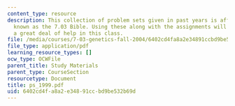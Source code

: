 ```yaml
---
content_type: resource
description: This collection of problem sets given in past years is affectionately
  known as the 7.03 Bible. Using these along with the assignments will give the student
  a great deal of help in this class.
file: /media/courses/7-03-genetics-fall-2004/6402cd4fa8a2e34891ccbd9be532b69d_ps_1999.pdf
file_type: application/pdf
learning_resource_types: []
ocw_type: OCWFile
parent_title: Study Materials
parent_type: CourseSection
resourcetype: Document
title: ps_1999.pdf
uid: 6402cd4f-a8a2-e348-91cc-bd9be532b69d
---
```


